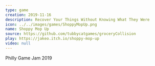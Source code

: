 ```yaml
---
type: game
creation: 2019-11-16
description: Recover Your Things Without Knowing What They Were
icon: ../../images/games/ShoppyMopUp.png
name: Shoppy Mop Up
source: https://github.com/tubbycatgames/groceryCollision
play: https://jakeo.itch.io/shoppy-mop-up
video: null
---
```


Philly Game Jam 2019
